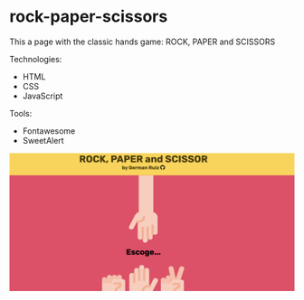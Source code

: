 # rock-paper-scissors
This a page with the classic hands game: ROCK, PAPER and SCISSORS

Technologies:
- HTML
- CSS
- JavaScript

Tools:
- Fontawesome
- SweetAlert

<img  align="center" src="./img/screeshot.png" />

